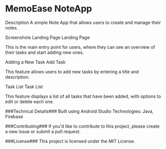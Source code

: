 # MemoEase NoteApp
Description
A simple Note App that allows users to create and manage their notes.

Screenshots
Landing Page
Landing Page

This is the main entry point for users, where they can see an overview of their tasks and start adding new ones.

Adding a New Task
Add Task

This feature allows users to add new tasks by entering a title and description.

Task List
Task List

This feature displays a list of all tasks that have been added, with options to edit or delete each one.

###Technical Details###
Built using Android Studio
Technologies: Java, Firebase

###Contributing###
If you'd like to contribute to this project, please create a new issue or submit a pull request.

###License###
This project is licensed under the MIT License.
